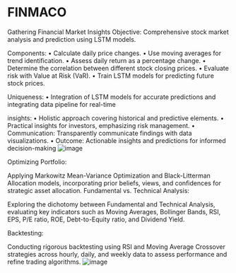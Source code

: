 # FINMACO
Gathering Financial Market Insights
Objective: Comprehensive stock market analysis and prediction using LSTM models.

Components:
• Calculate daily price changes.
• Use moving averages for trend identification.
• Assess daily return as a percentage change. 
• Determine the correlation between different stock closing prices. 
• Evaluate risk with Value at Risk (VaR).
• Train LSTM models for predicting future stock prices.

Uniqueness:
• Integration of LSTM models for accurate predictions and integrating data pipeline for real-time

insights: 
• Holistic approach covering historical and predictive elements.
• Practical insights for investors, emphasizing risk management.
• Communication: Transparently communicate findings with data visualizations.
• Outcome: Actionable insights and predictions for informed decision-making
![image](https://github.com/Vanshita2611/FINMACO/assets/84024713/70ede411-6034-4cd9-90ff-2aea26b57c55)


Optimizing Portfolio:

Applying Markowitz Mean-Variance Optimization and Black-Litterman Allocation models, incorporating prior beliefs, views, and confidences for strategic asset allocation.
Fundamental vs. Technical Analysis:

Exploring the dichotomy between Fundamental and Technical Analysis, evaluating key indicators such as Moving Averages, Bollinger Bands, RSI, EPS, P/E ratio, ROE, Debt-to-Equity ratio, and Dividend Yield.

Backtesting:

Conducting rigorous backtesting using RSI and Moving Average Crossover strategies across hourly, daily, and weekly data to assess performance and refine trading algorithms.
![image](https://github.com/Vanshita2611/FINMACO/assets/84024713/a2823ab7-0bda-4770-9933-d77dc05c3a96)
